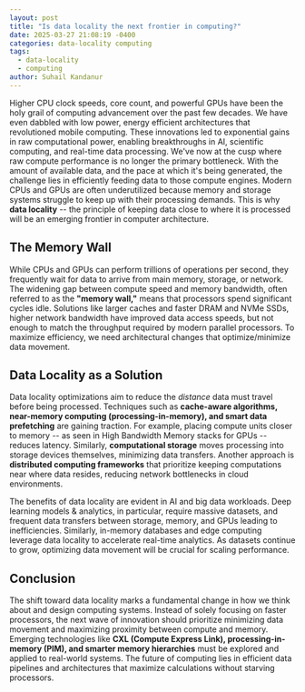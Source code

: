 ```yaml
---
layout: post
title: "Is data locality the next frontier in computing?"
date: 2025-03-27 21:08:19 -0400
categories: data-locality computing
tags:
  - data-locality
  - computing
author: Suhail Kandanur
---
```


Higher CPU clock speeds, core count, and powerful GPUs have been the holy grail of computing advancement over the past few decades. We have even dabbled with low power, energy efficient architectures that revolutioned mobile computing. These innovations led to exponential gains in raw computational power, enabling breakthroughs in AI, scientific computing, and real-time data processing. We've now at the cusp where raw compute performance is no longer the primary bottleneck. With the amount of available data, and the pace at which it's being generated, the challenge lies in efficiently feeding data to those compute engines. Modern CPUs and GPUs are often underutilized because memory and storage systems struggle to keep up with their processing demands. This is why **data locality** -- the principle of keeping data close to where it is processed will be an emerging frontier in computer architecture.

## **The Memory Wall**

While CPUs and GPUs can perform trillions of operations per second, they frequently wait for data to arrive from main memory, storage, or network. The widening gap between compute speed and memory bandwidth, often referred to as the **"memory wall,"** means that processors spend significant cycles idle. Solutions like larger caches and faster DRAM and NVMe SSDs, higher network bandwidth have improved data access speeds, but not enough to match the throughput required by modern parallel processors. To maximize efficiency, we need architectural changes that optimize/minimize data movement.

## **Data Locality as a Solution**

Data locality optimizations aim to reduce the _distance_ data must travel before being processed. Techniques such as **cache-aware algorithms, near-memory computing (processing-in-memory), and smart data prefetching** are gaining traction. For example, placing compute units closer to memory -- as seen in High Bandwidth Memory stacks for GPUs -- reduces latency. Similarly, **computational storage** moves processing into storage devices themselves, minimizing data transfers. Another approach is **distributed computing frameworks** that prioritize keeping computations near where data resides, reducing network bottlenecks in cloud environments.

The benefits of data locality are evident in AI and big data workloads. Deep learning models & analytics, in particular, require massive datasets, and frequent data transfers between storage, memory, and GPUs leading to inefficiencies. Similarly, in-memory databases and edge computing leverage data locality to accelerate real-time analytics. As datasets continue to grow, optimizing data movement will be crucial for scaling performance.

## **Conclusion**

The shift toward data locality marks a fundamental change in how we think about and design computing systems. Instead of solely focusing on faster processors, the next wave of innovation should prioritize minimizing data movement and maximizing proximity between compute and memory. Emerging technologies like **CXL (Compute Express Link), processing-in-memory (PIM), and smarter memory hierarchies** must be explored and applied to real-world systems. The future of computing lies in efficient data pipelines and architectures that maximize calculations without starving processors.
